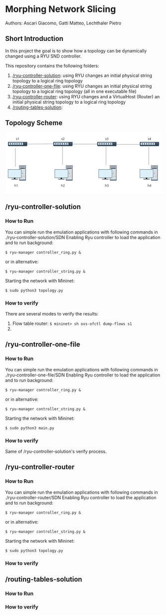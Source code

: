 # Morphing Network Slicing #
Authors: Ascari Giacomo, Gatti Matteo, Lechthaler Pietro

## Short Introduction ##
In this project the goal is to show how a topology can be dynamically changed using a RYU SND controller.

This repository contains the following folders:
1. [/ryu-controller-solution](./ryu-controller-solution): using RYU changes an initial physical string topology to a logical ring topology
2. [/ryu-controller-one-file](./ryu-controller-one-file): using RYU changes an initial physical string topology to a logical ring topology (all in one executable file)
3. [/ryu-controller-router](./ryu-controller-router): using RYU changes and a VirtualHost (Router) an initial physical string topology to a logical ring topology
4. [/routing-tables-solution](/routing-tables-solution): 

## Topology Scheme ##
![Topology](topology.png)

## /ryu-controller-solution ##
### How to Run ###
You can simple run the emulation applications with following commands in ./ryu-controller-solution/SDN
Enabling Ryu controller to load the application and to run background:
```
$ ryu-manager controller_ring.py &
```
or in alternative:
```
$ ryu-manager controller_string.py &
```
Starting the network with Mininet:
```
$ sudo python3 topology.py
```


### How to verify ###
There are several modes to verify the results:
1.  Flow table router: ``` $ mininet> sh ovs-ofctl dump-flows s1 ```
2.  


## /ryu-controller-one-file ##
### How to Run ###
You can simple run the emulation applications with following commands in ./ryu-controller-one-file/SDN
Enabling Ryu controller to load the application and to run background:
```
$ ryu-manager controller_ring.py &
```
or in alternative:
```
$ ryu-manager controller_string.py &
```
Starting the network with Mininet:
```
$ sudo python3 main.py
```
### How to verify ###
Same of /ryu-controller-solution's verify process.

## /ryu-controller-router ##
### How to Run ###
You can simple run the emulation applications with following commands in ./ryu-controller-router/SDN
Enabling Ryu controller to load the application and to run background:
```
$ ryu-manager controller_ring.py &
```
or in alternative:
```
$ ryu-manager controller_string.py &
```
Starting the network with Mininet:
```
$ sudo python3 topology.py
```
### How to verify ###

## /routing-tables-solution ##
### How to Run ###
### How to verify ###

